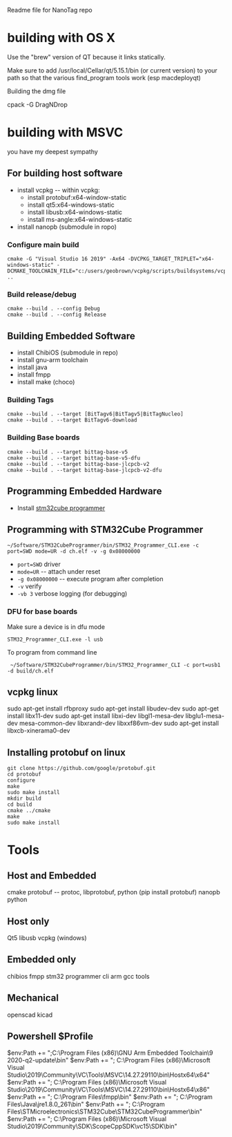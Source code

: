 Readme file for NanoTag repo

# building with OS X

Use the "brew" version of QT because it links statically.

Make sure to add /usr/local/Cellar/qt/5.15.1/bin (or current version) to your path so that the various find_program tools work (esp macdeployqt)

Building the dmg file

cpack -G DragNDrop


# building with MSVC

you have my deepest sympathy

## For building host software    

* install vcpkg -- within vcpkg:
  * install protobuf:x64-window-static
  * install qt5:x64-windows-static
  * install libusb:x64-windows-static
  * install ms-angle:x64-windows-static
* install nanopb (submodule in ropo)

### Configure main build

```
cmake -G "Visual Studio 16 2019" -Ax64 -DVCPKG_TARGET_TRIPLET="x64-windows-static" -DCMAKE_TOOLCHAIN_FILE="c:/users/geobrown/vcpkg/scripts/buildsystems/vcpkg.cmake" ..
```

### Build release/debug

```
cmake --build . --config Debug  
cmake --build . --config Release
```

## Building Embedded Software

* install ChibiOS (submodule in repo)
* install gnu-arm toolchain
* install java
* install fmpp
* install make (choco)

### Building Tags

```
cmake --build . --target [BitTagv6|BitTagv5|BitTagNucleo]
cmake --build . --target BitTagv6-download
```

### Building Base boards

```
cmake --build . --target bittag-base-v5
cmake --build . --target bittag-base-v5-dfu
cmake --build . --target bittag-base-jlcpcb-v2
cmake --build . --target bittag-base-jlcpcb-v2-dfu
```

## Programming Embedded Hardware

* Install [stm32cube programmer](https://wiki.st.com/stm32mpu/wiki/STM32CubeProgrammer)

## Programming with STM32Cube Programmer

```
~/Software/STM32CubeProgrammer/bin/STM32_Programmer_CLI.exe -c port=SWD mode=UR -d ch.elf -v -g 0x08000000 
```

* `port=SWD` driver
* `mode=UR` -- attach under reset
* `-g 0x08000000`  -- execute program after completion
* `-v` verify
* `-vb 3`  verbose logging (for debugging)


### DFU for base boards

Make sure a device is in dfu mode

```
STM32_Programmer_CLI.exe -l usb
```

To program from command line

```
 ~/Software/STM32CubeProgrammer/bin/STM32_Programmer_CLI -c port=usb1 -d build/ch.elf 
 ```

 ## vcpkg linux

sudo apt-get install rfbproxy
sudo apt-get install libudev-dev
sudo  apt-get install libx11-dev
sudo apt-get install libxi-dev libgl1-mesa-dev libglu1-mesa-dev mesa-common-dev libxrandr-dev libxxf86vm-dev
sudo apt-get install libxcb-xinerama0-dev 

## Installing protobuf on linux

```
git clone https://github.com/google/protobuf.git
cd protobuf
configure
make 
sudo make install
mkdir build
cd build
cmake ../cmake
make
sudo make install
```

# Tools

## Host and Embedded 

cmake
protobuf -- protoc, libprotobuf, python (pip install protobuf)
nanopb
python


## Host only

Qt5
libusb
vcpkg (windows)

## Embedded only

chibios
fmpp
stm32 programmer cli
arm gcc tools

## Mechanical

openscad 
kicad


## Powershell $Profile

$env:Path += ";C:\Program Files (x86)\GNU Arm Embedded Toolchain\9 2020-q2-update\bin\"
$env:Path += "; C:\Program Files (x86)\Microsoft Visual Studio\2019\Community\VC\Tools\MSVC\14.27.29110\bin\Hostx64\x64\"
$env:Path += "; C:\Program Files (x86)\Microsoft Visual Studio\2019\Community\VC\Tools\MSVC\14.27.29110\bin\Hostx64\x86\"
$env:Path += "; C:\Program Files\fmpp\bin"
$env:Path += "; C:\Program Files\Java\jre1.8.0_261\bin"
$env:Path += "; C:\Program Files\STMicroelectronics\STM32Cube\STM32CubeProgrammer\bin"
$env:Path += "; C:\Program Files (x86)\Microsoft Visual Studio\2019\Community\SDK\ScopeCppSDK\vc15\SDK\bin"